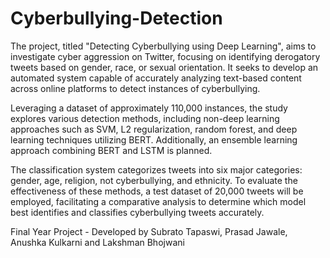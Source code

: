 # Cyberbullying-Detection

The project, titled "Detecting Cyberbullying using Deep Learning", aims to investigate cyber aggression on Twitter, focusing on identifying derogatory tweets based on gender, race, or sexual orientation. It seeks to develop an automated system capable of accurately analyzing text-based content across online platforms to detect instances of cyberbullying. 

Leveraging a dataset of approximately 110,000 instances, the study explores various detection methods, including non-deep learning approaches such as SVM, L2 regularization, random forest, and deep learning techniques utilizing BERT. Additionally, an ensemble learning approach combining BERT and LSTM is planned. 

The classification system categorizes tweets into six major categories: gender, age, religion, not cyberbullying, and ethnicity. To evaluate the effectiveness of these methods, a test dataset of 20,000 tweets will be employed, facilitating a comparative analysis to determine which model best identifies and classifies cyberbullying tweets accurately.

Final Year Project - Developed by Subrato Tapaswi, Prasad Jawale, Anushka Kulkarni and Lakshman Bhojwani




